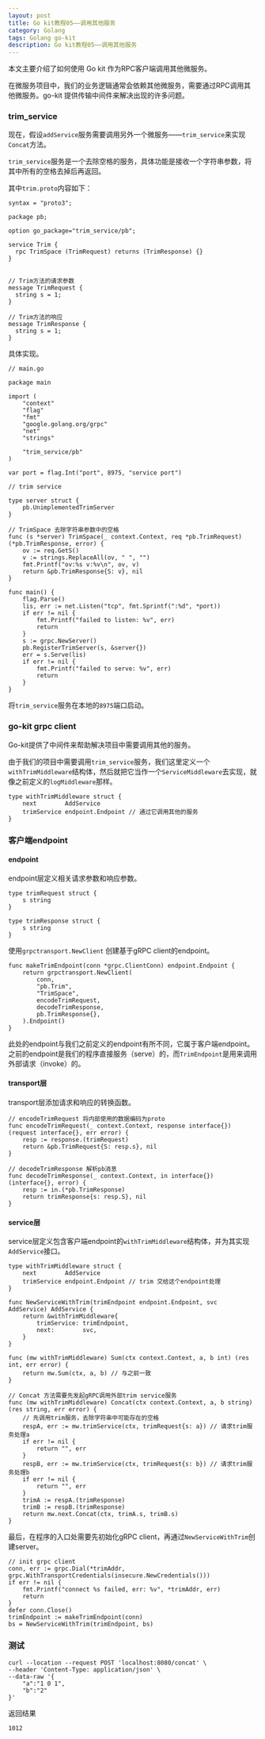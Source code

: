 ```yaml
---
layout: post
title: Go kit教程05——调用其他服务
category: Golang
tags: Golang go-kit
description: Go kit教程05——调用其他服务
---
```


本文主要介绍了如何使用 Go kit 作为RPC客户端调用其他微服务。

在微服务项目中，我们的业务逻辑通常会依赖其他微服务，需要通过RPC调用其他微服务。go-kit 提供传输中间件来解决出现的许多问题。

### trim_service

现在，假设`addService`服务需要调用另外一个微服务——`trim_service`来实现`Concat`方法。

`trim_service`服务是一个去除空格的服务，具体功能是接收一个字符串参数，将其中所有的空格去掉后再返回。

其中`trim.proto`内容如下：

    syntax = "proto3";
    
    package pb;
    
    option go_package="trim_service/pb";
    
    service Trim {
      rpc TrimSpace (TrimRequest) returns (TrimResponse) {}
    }
    
    
    // Trim方法的请求参数
    message TrimRequest {
      string s = 1;
    }
    
    // Trim方法的响应
    message TrimResponse {
      string s = 1;
    }


具体实现。

    // main.go
    
    package main
    
    import (
    	"context"
    	"flag"
    	"fmt"
    	"google.golang.org/grpc"
    	"net"
    	"strings"
    
    	"trim_service/pb"
    )
    
    var port = flag.Int("port", 8975, "service port")
    
    // trim service
    
    type server struct {
    	pb.UnimplementedTrimServer
    }
    
    // TrimSpace 去除字符串参数中的空格
    func (s *server) TrimSpace(_ context.Context, req *pb.TrimRequest) (*pb.TrimResponse, error) {
    	ov := req.GetS()
    	v := strings.ReplaceAll(ov, " ", "")
    	fmt.Printf("ov:%s v:%v\n", ov, v)
    	return &pb.TrimResponse{S: v}, nil
    }
    
    func main() {
    	flag.Parse()
    	lis, err := net.Listen("tcp", fmt.Sprintf(":%d", *port))
    	if err != nil {
    		fmt.Printf("failed to listen: %v", err)
    		return
    	}
    	s := grpc.NewServer()
    	pb.RegisterTrimServer(s, &server{})
    	err = s.Serve(lis)
    	if err != nil {
    		fmt.Printf("failed to serve: %v", err)
    		return
    	}
    }


将`trim_service`服务在本地的`8975`端口启动。

### go-kit grpc client

Go-kit提供了中间件来帮助解决项目中需要调用其他的服务。

由于我们的项目中需要调用`trim_service`服务，我们这里定义一个 `withTrimMiddleware`结构体，然后就把它当作一个`ServiceMiddleware`去实现，就像之前定义的`logMiddleware`那样。

    type withTrimMiddleware struct {
    	next        AddService
    	trimService endpoint.Endpoint // 通过它调用其他的服务
    }


### 客户端endpoint

#### endpoint

endpoint层定义相关请求参数和响应参数。

    type trimRequest struct {
    	s string
    }
    
    type trimResponse struct {
    	s string
    }


使用`grpctransport.NewClient` 创建基于gRPC client的endpoint。

    func makeTrimEndpoint(conn *grpc.ClientConn) endpoint.Endpoint {
    	return grpctransport.NewClient(
    		conn,
    		"pb.Trim",
    		"TrimSpace",
    		encodeTrimRequest,
    		decodeTrimResponse,
    		pb.TrimResponse{},
    	).Endpoint()
    }


此处的endpoint与我们之前定义的endpoint有所不同，它属于客户端endpoint。之前的endpoint是我们的程序直接服务（serve）的，而`TrimEndpoint`是用来调用外部请求（invoke）的。

#### transport层

transport层添加请求和响应的转换函数。

    // encodeTrimRequest 将内部使用的数据编码为proto
    func encodeTrimRequest(_ context.Context, response interface{}) (request interface{}, err error) {
    	resp := response.(trimRequest)
    	return &pb.TrimRequest{S: resp.s}, nil
    }
    
    // decodeTrimResponse 解析pb消息
    func decodeTrimResponse(_ context.Context, in interface{}) (interface{}, error) {
    	resp := in.(*pb.TrimResponse)
    	return trimResponse{s: resp.S}, nil
    }


#### service层

service层定义包含客户端endpoint的`withTrimMiddleware`结构体，并为其实现`AddService`接口。

    type withTrimMiddleware struct {
    	next        AddService
    	trimService endpoint.Endpoint // trim 交给这个endpoint处理
    }
    
    func NewServiceWithTrim(trimEndpoint endpoint.Endpoint, svc AddService) AddService {
    	return &withTrimMiddleware{
    		trimService: trimEndpoint,
    		next:        svc,
    	}
    }
    
    func (mw withTrimMiddleware) Sum(ctx context.Context, a, b int) (res int, err error) {
    	return mw.Sum(ctx, a, b) // 与之前一致
    }
    
    // Concat 方法需要先发起gRPC调用外部trim service服务
    func (mw withTrimMiddleware) Concat(ctx context.Context, a, b string) (res string, err error) {
    	// 先调用trim服务，去除字符串中可能存在的空格
    	respA, err := mw.trimService(ctx, trimRequest{s: a}) // 请求trim服务处理a
    	if err != nil {
    		return "", err
    	}
    	respB, err := mw.trimService(ctx, trimRequest{s: b}) // 请求trim服务处理b
    	if err != nil {
    		return "", err
    	}
    	trimA := respA.(trimResponse)
    	trimB := respB.(trimResponse)
    	return mw.next.Concat(ctx, trimA.s, trimB.s)
    }


最后，在程序的入口处需要先初始化gRPC client，再通过`NewServiceWithTrim`创建server。

    // init grpc client
    conn, err := grpc.Dial(*trimAddr, grpc.WithTransportCredentials(insecure.NewCredentials()))
    if err != nil {
    	fmt.Printf("connect %s failed, err: %v", *trimAddr, err)
    	return
    }
    defer conn.Close()
    trimEndpoint := makeTrimEndpoint(conn)
    bs = NewServiceWithTrim(trimEndpoint, bs)


### 测试

    curl --location --request POST 'localhost:8080/concat' \
    --header 'Content-Type: application/json' \
    --data-raw '{
        "a":"1 0 1",
        "b":"2"
    }'


返回结果

    1012

